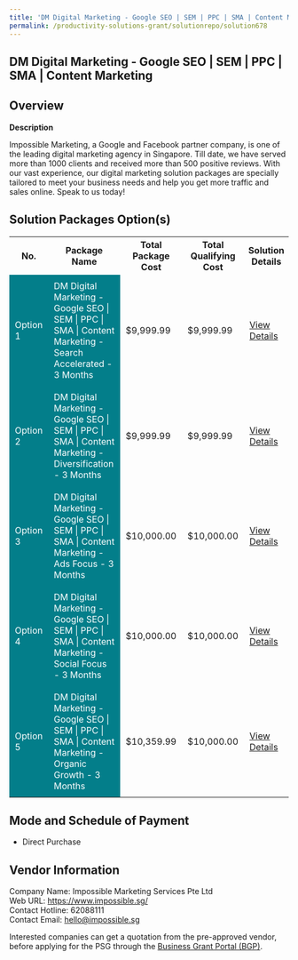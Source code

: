 ```yaml
---
title: 'DM Digital Marketing - Google SEO | SEM | PPC | SMA | Content Marketing'
permalink: /productivity-solutions-grant/solutionrepo/solution678
---
```


## DM Digital Marketing - Google SEO | SEM | PPC | SMA | Content Marketing

## Overview

**Description**

Impossible Marketing, a Google and Facebook partner company, is one of the leading digital marketing agency in Singapore. Till date, we have served more than 1000 clients and received more than 500 positive reviews. With our vast experience, our digital marketing solution packages are specially tailored to meet your business needs and help you get more traffic and sales online. Speak to us today!

## Solution Packages Option(s)

<table>
<tr>
<th><b>No.</b></th>
<th><b>Package Name</b></th>
<th><b>Total Package Cost</b></th>
<th><b>Total Qualifying Cost</b></th>
<th><b>Solution Details</b></th>
</tr>
<tr>
<td style='padding: 10px; background-color: #037E8A; color: #FFFFFF;'>Option 1</td>
<td style='padding: 10px; background-color: #037E8A; color: #FFFFFF;'>DM Digital Marketing - Google SEO | SEM | PPC | SMA | Content Marketing - Search Accelerated - 3 Months</td>
<td style='padding: 10px;'>$9,999.99</td>
<td style='padding: 10px;'>$9,999.99</td>
<td style='padding: 10px;'><a href='/images/psg/Desensitised_Impossible_Annex3_wef28July2022_part1.pdf' target='_blank'>View Details</a></td>
</tr>
<tr>
<td style='padding: 10px; background-color: #037E8A; color: #FFFFFF;'>Option 2</td>
<td style='padding: 10px; background-color: #037E8A; color: #FFFFFF;'>DM Digital Marketing - Google SEO | SEM | PPC | SMA | Content Marketing - Diversification - 3 Months</td>
<td style='padding: 10px;'>$9,999.99</td>
<td style='padding: 10px;'>$9,999.99</td>
<td style='padding: 10px;'><a href='/images/psg/Desensitised_Impossible_Annex3_wef28July2022_part2.pdf' target='_blank'>View Details</a></td>
</tr>
<tr>
<td style='padding: 10px; background-color: #037E8A; color: #FFFFFF;'>Option 3</td>
<td style='padding: 10px; background-color: #037E8A; color: #FFFFFF;'>DM Digital Marketing - Google SEO | SEM | PPC | SMA | Content Marketing - Ads Focus - 3 Months</td>
<td style='padding: 10px;'>$10,000.00</td>
<td style='padding: 10px;'>$10,000.00</td>
<td style='padding: 10px;'><a href='/images/psg/Desensitised_Impossible_Annex3_wef28July2022_part3.pdf' target='_blank'>View Details</a></td>
</tr>
<tr>
<td style='padding: 10px; background-color: #037E8A; color: #FFFFFF;'>Option 4</td>
<td style='padding: 10px; background-color: #037E8A; color: #FFFFFF;'>DM Digital Marketing - Google SEO | SEM | PPC | SMA | Content Marketing - Social Focus - 3 Months</td>
<td style='padding: 10px;'>$10,000.00</td>
<td style='padding: 10px;'>$10,000.00</td>
<td style='padding: 10px;'><a href='/images/psg/Desensitised_Impossible_Annex3_wef28July2022_part4.pdf' target='_blank'>View Details</a></td>
</tr>
<tr>
<td style='padding: 10px; background-color: #037E8A; color: #FFFFFF;'>Option 5</td>
<td style='padding: 10px; background-color: #037E8A; color: #FFFFFF;'>DM Digital Marketing - Google SEO | SEM | PPC | SMA | Content Marketing - Organic Growth - 3 Months</td>
<td style='padding: 10px;'>$10,359.99</td>
<td style='padding: 10px;'>$10,000.00</td>
<td style='padding: 10px;'><a href='/images/psg/Desensitised_Impossible_Annex3_wef28July2022_part5.pdf' target='_blank'>View Details</a></td>
</tr>
</table>

## Mode and Schedule of Payment

 - Direct Purchase

## Vendor Information

 Company Name: Impossible Marketing Services Pte Ltd<br>Web URL: https://www.impossible.sg/ <br>Contact Hotline: 62088111 <br>Contact Email: hello@impossible.sg <br>

Interested companies can get a quotation from the pre-approved vendor, before applying for the PSG through the <a href='https://www.businessgrants.gov.sg/' target='_blank' rel='noopener'>Business Grant Portal (BGP)</a>.

<script src="/jquery/resize-tables.js"></script>
